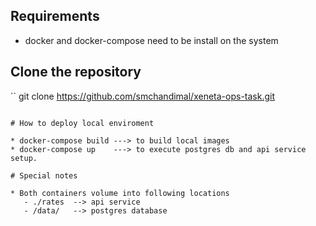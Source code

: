 ## Requirements

* docker and docker-compose need to be install on the system

## Clone the repository

``
git clone https://github.com/smchandimal/xeneta-ops-task.git
```

# How to deploy local enviroment 

* docker-compose build ---> to build local images 
* docker-compose up    ---> to execute postgres db and api service setup.

# Special notes 

* Both containers volume into following locations 
   - ./rates  --> api service 
   - /data/   --> postgres database